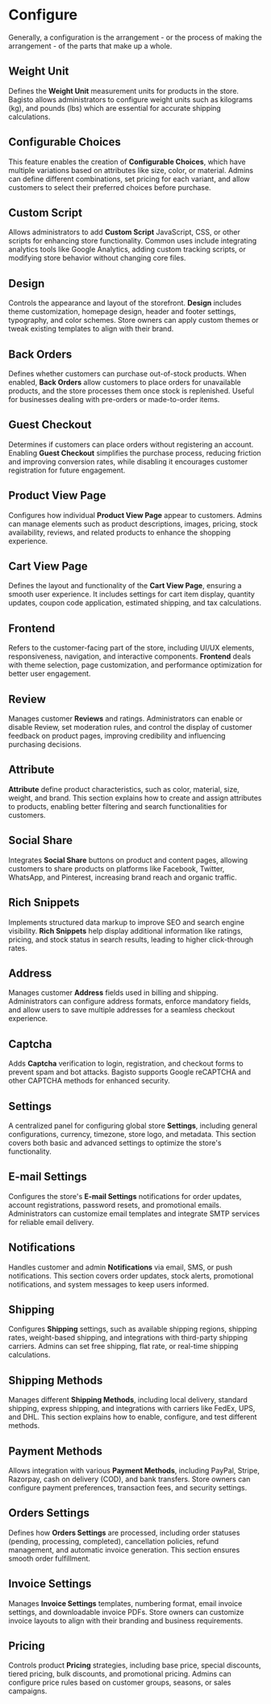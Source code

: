 # Configure

Generally, a configuration is the arrangement - or the process of making the arrangement - of the parts that make up a whole.

## Weight Unit

Defines the **Weight Unit** measurement units for products in the store. Bagisto allows administrators to configure weight units such as kilograms (kg), and pounds (lbs) which are essential for accurate shipping calculations.

## Configurable Choices

This feature enables the creation of **Configurable Choices**, which have multiple variations based on attributes like size, color, or material. Admins can define different combinations, set pricing for each variant, and allow customers to select their preferred choices before purchase.

## Custom Script

Allows administrators to add **Custom Script** JavaScript, CSS, or other scripts for enhancing store functionality. Common uses include integrating analytics tools like Google Analytics, adding custom tracking scripts, or modifying store behavior without changing core files.

## Design

Controls the appearance and layout of the storefront. **Design** includes theme customization, homepage design, header and footer settings, typography, and color schemes. Store owners can apply custom themes or tweak existing templates to align with their brand.

## Back Orders

Defines whether customers can purchase out-of-stock products. When enabled, **Back Orders** allow customers to place orders for unavailable products, and the store processes them once stock is replenished. Useful for businesses dealing with pre-orders or made-to-order items.

## Guest Checkout

Determines if customers can place orders without registering an account. Enabling **Guest Checkout** simplifies the purchase process, reducing friction and improving conversion rates, while disabling it encourages customer registration for future engagement.

## Product View Page

Configures how individual **Product View Page** appear to customers. Admins can manage elements such as product descriptions, images, pricing, stock availability, reviews, and related products to enhance the shopping experience.

## Cart View Page

Defines the layout and functionality of the **Cart View Page**, ensuring a smooth user experience. It includes settings for cart item display, quantity updates, coupon code application, estimated shipping, and tax calculations.

## Frontend

Refers to the customer-facing part of the store, including UI/UX elements, responsiveness, navigation, and interactive components. **Frontend** deals with theme selection, page customization, and performance optimization for better user engagement.

## Review

Manages customer **Reviews** and ratings. Administrators can enable or disable Review, set moderation rules, and control the display of customer feedback on product pages, improving credibility and influencing purchasing decisions.

## Attribute

**Attribute** define product characteristics, such as color, material, size, weight, and brand. This section explains how to create and assign attributes to products, enabling better filtering and search functionalities for customers.

## Social Share

Integrates **Social Share** buttons on product and content pages, allowing customers to share products on platforms like Facebook, Twitter, WhatsApp, and Pinterest, increasing brand reach and organic traffic.

## Rich Snippets

Implements structured data markup to improve SEO and search engine visibility. **Rich Snippets** help display additional information like ratings, pricing, and stock status in search results, leading to higher click-through rates.

## Address

Manages customer **Address** fields used in billing and shipping. Administrators can configure address formats, enforce mandatory fields, and allow users to save multiple addresses for a seamless checkout experience.

## Captcha

Adds **Captcha** verification to login, registration, and checkout forms to prevent spam and bot attacks. Bagisto supports Google reCAPTCHA and other CAPTCHA methods for enhanced security.

## Settings

A centralized panel for configuring global store **Settings**, including general configurations, currency, timezone, store logo, and metadata. This section covers both basic and advanced settings to optimize the store's functionality.

## E-mail Settings

Configures the store's **E-mail Settings** notifications for order updates, account registrations, password resets, and promotional emails. Administrators can customize email templates and integrate SMTP services for reliable email delivery.

## Notifications

Handles customer and admin **Notifications** via email, SMS, or push notifications. This section covers order updates, stock alerts, promotional notifications, and system messages to keep users informed.

## Shipping

Configures **Shipping** settings, such as available shipping regions, shipping rates, weight-based shipping, and integrations with third-party shipping carriers. Admins can set free shipping, flat rate, or real-time shipping calculations.

## Shipping Methods

Manages different **Shipping Methods**, including local delivery, standard shipping, express shipping, and integrations with carriers like FedEx, UPS, and DHL. This section explains how to enable, configure, and test different methods.

## Payment Methods

Allows integration with various **Payment Methods**, including PayPal, Stripe, Razorpay, cash on delivery (COD), and bank transfers. Store owners can configure payment preferences, transaction fees, and security settings.

## Orders Settings

Defines how **Orders Settings** are processed, including order statuses (pending, processing, completed), cancellation policies, refund management, and automatic invoice generation. This section ensures smooth order fulfillment.

## Invoice Settings

Manages **Invoice Settings** templates, numbering format, email invoice settings, and downloadable invoice PDFs. Store owners can customize invoice layouts to align with their branding and business requirements.

## Pricing

Controls product **Pricing** strategies, including base price, special discounts, tiered pricing, bulk discounts, and promotional pricing. Admins can configure price rules based on customer groups, seasons, or sales campaigns.
